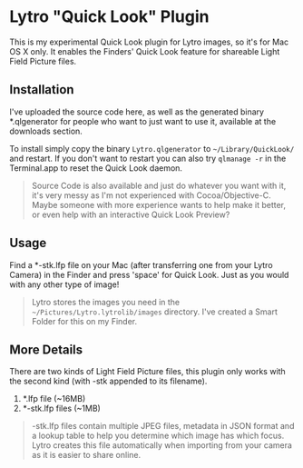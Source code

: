 # Lytro "Quick Look" Plugin
This is my experimental Quick Look plugin for Lytro images, so it's for Mac OS X only. It enables the Finders' Quick Look feature for shareable Light Field Picture files. 

## Installation
I've uploaded the source code here, as well as the generated binary *.qlgenerator for people who want to just want to use it, available at the downloads section.

To install simply copy the binary `Lytro.qlgenerator` to `~/Library/QuickLook/` and restart. If you don't want to restart you can also try `qlmanage -r` in the Terminal.app to reset the Quick Look daemon. 

> Source Code is also available and just do whatever you want with it, it's very messy as I'm not experienced with Cocoa/Objective-C. Maybe someone with more experience wants to help make it better, or even help with an interactive Quick Look Preview?

## Usage
Find a *-stk.lfp file on your Mac (after transferring one from your Lytro Camera) in the Finder and press 'space' for Quick Look. Just as you would with any other type of image!

> Lytro stores the images you need in the `~/Pictures/Lytro.lytrolib/images` directory. I've created a Smart Folder for this on my Finder.

## More Details
There are two kinds of Light Field Picture files, this plugin only works with the second kind (with -stk appended to its filename).

1. *.lfp file (~16MB)
2. *-stk.lfp files (~1MB)

> -stk.lfp files contain multiple JPEG files, metadata in JSON format and a lookup table to help you determine which image has which focus. Lytro creates this file automatically when importing from your camera as it is easier to share online.
